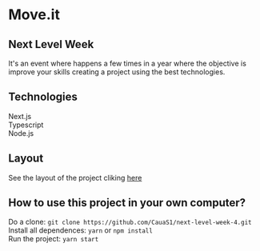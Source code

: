 # Move.it

## Next Level Week
It's an event where happens a few times in a year where the objective is improve your skills creating a project using the best technologies.

## Technologies
Next.js <br>
Typescript <br>
Node.js

## Layout 
See the layout of the project cliking <a href="https://www.figma.com/file/ge20pu3ofMOKoliUyKx1Nl/?viewer=1&node-id=160:2761">here</a>

## How to use this project in your own computer?
Do a clone: `git clone https://github.com/CauaS1/next-level-week-4.git` <br>
Install all dependences: `yarn` or `npm install` <br>
Run the project: `yarn start`
